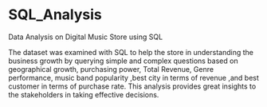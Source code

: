 # SQL_Analysis

Data Analysis on Digital Music Store using SQL

The dataset was examined with SQL to help the store in understanding the business growth by querying simple and complex questions based on geographical growth, purchasing power, Total Revenue, Genre performance, music band popularity ,best city in terms of revenue ,and best customer in terms of purchase rate.
This analysis provides great insights to the stakeholders in taking effective decisions.
